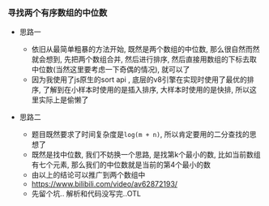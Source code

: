 ### 寻找两个有序数组的中位数
* 思路一
    * 依旧从最简单粗暴的方法开始, 既然是两个数组的中位数, 那么很自然而然就会想到, 先把两个数组合并, 然后进行排序, 然后直接用数组的下标去取中位数(当然这里要考虑一下奇偶的情况), 就可以了
    * 因为我使用了js原生的sort api , 底层的v8引擎在实现时使用了最优的排序, 了解到在小样本时使用的是插入排序, 大样本时使用的是快排, 所以这里实际上是偷懒了

* 思路二
    * 题目既然要求了时间复杂度是`log(m + n)`, 所以肯定要用的二分查找的思想了
    * 既然是找中位数, 我们不妨换一个思路, 是找第k个最小的数, 比如当前数组有七个元素, 那么我们的中位数就是当前的第4个最小的数
    * 由以上的结论可以推广到两个数组中
    * https://www.bilibili.com/video/av62872193/
    * 先留个坑.. 解析和代码没写完..OTL